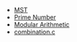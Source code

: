* [MST](./MST/README.md)
* [Prime Number](./prime/README.md)
* [Modular Arithmetic](./modular/README.md)
* [combination.c](./combination.c)

